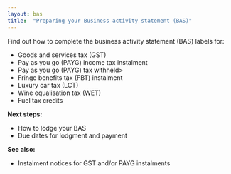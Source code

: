 ```yaml
---
layout: bas
title:  "Preparing your Business activity statement (BAS)"
---
```


<p>Find out how to complete the business activity statement (BAS) labels for:</p>
<ul>
<li>Goods and services tax (GST)</li>
<li>Pay as you go (PAYG) income tax instalment</li>
<li>Pay as you go (PAYG) tax withheld></li>
<li>Fringe benefits tax (FBT) instalment</li>
<li>Luxury car tax (LCT)</li>
<li>Wine equalisation tax (WET)</li>
<li>Fuel tax credits</li>
</ul>
<p><strong>Next steps:</strong></p>
<ul>
<li>How to lodge your BAS</li>
<li>Due dates for lodgment and payment</li>
</ul>
<p><strong>See also:</strong></p>
<ul>
<li>Instalment notices for GST and/or PAYG instalments</li>
</ul>
